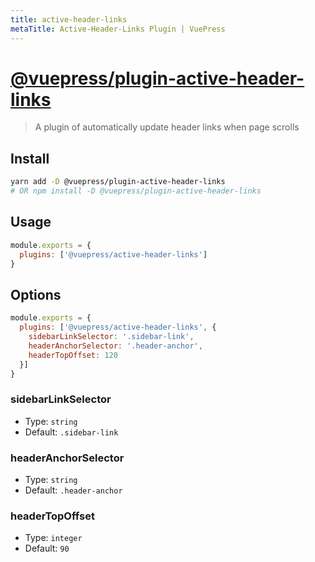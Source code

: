 ```yaml
---
title: active-header-links
metaTitle: Active-Header-Links Plugin | VuePress
---
```


# [@vuepress/plugin-active-header-links](https://github.com/vuejs/vuepress/tree/master/packages/%40vuepress/plugin-active-header-links)

> A plugin of automatically update header links when page scrolls

## Install

```bash
yarn add -D @vuepress/plugin-active-header-links
# OR npm install -D @vuepress/plugin-active-header-links
```

## Usage

```javascript
module.exports = {
  plugins: ['@vuepress/active-header-links']
}
```

## Options
```javascript
module.exports = {
  plugins: ['@vuepress/active-header-links', {
    sidebarLinkSelector: '.sidebar-link',
    headerAnchorSelector: '.header-anchor',
    headerTopOffset: 120
  }]
}
```

### sidebarLinkSelector

- Type: `string`
- Default: `.sidebar-link`

### headerAnchorSelector

- Type: `string`
- Default: `.header-anchor`

### headerTopOffset

- Type: `integer`
- Default: `90`

